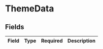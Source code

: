 # ThemeData


## Fields

| Field       | Type        | Required    | Description |
| ----------- | ----------- | ----------- | ----------- |